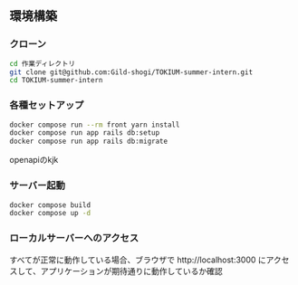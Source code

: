 ## 環境構築

### クローン
```bash
cd 作業ディレクトリ
git clone git@github.com:Gild-shogi/TOKIUM-summer-intern.git
cd TOKIUM-summer-intern
```

### 各種セットアップ
```bash
docker compose run --rm front yarn install
docker compose run app rails db:setup
docker compose run app rails db:migrate
```

openapiのkjk

### サーバー起動
```bash
docker compose build
docker compose up -d
```

### ローカルサーバーへのアクセス
すべてが正常に動作している場合、ブラウザで http://localhost:3000 にアクセスして、アプリケーションが期待通りに動作しているか確認

